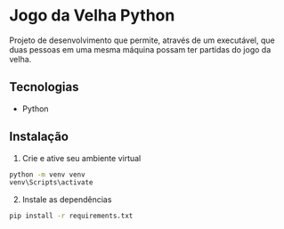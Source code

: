 # Jogo da Velha Python

Projeto de desenvolvimento que permite, através de um executável, que duas pessoas em uma mesma máquina possam ter partidas do jogo da velha.

## Tecnologias

- Python

## Instalação

1. Crie e ative seu ambiente virtual

```bash
python -m venv venv
venv\Scripts\activate
```

2. Instale as dependências

```bash
pip install -r requirements.txt
```